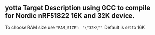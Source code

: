 ## yotta Target Description using GCC to compile for Nordic nRF51822 16K and 32K device.

To choose RAM size use `"RAM_SIZE": "\"32K\""`. Default is set to 16K

